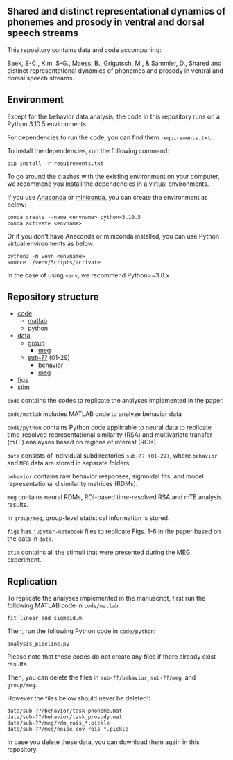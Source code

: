 ## Shared and distinct representational dynamics of phonemes and prosody in ventral and dorsal speech streams

This repository contains data and code accompaning:

Baek, S-C., Kim, S-G., Maess, B., Grigutsch, M., & Sammler, D., Shared and distinct representational dynamics of phonemes and prosody in ventral and dorsal speech streams.

## Environment

Except for the behavior data analysis, the code in this repository runs on a Python 3.10.5 environments.

For dependencies to run the code, you can find them `requirements.txt`.

To install the dependencies, run the following command:

```
pip install -r requirements.txt
```


To go around the clashes with the existing environment on your computer, we recommend you install the dependencies in a virtual environments.

If you use [Anaconda](https://www.anaconda.com/) or [miniconda](https://docs.anaconda.com/miniconda/install/#quick-command-line-install), you can create the environment as below:

```
conda create --name <envname> python=3.10.5
conda activate <envname>
```


Or if you don't have Anaconda or miniconda installed, you can use Python virtual environments as below:

```
python3 -m vevn <envname>
source ./venv/Scripts/activate
```

In the case of using `venv`, we recommend Python>=3.8.x.

## Repository structure
* [code](./code)
	* [matlab](./code/matlab)
	* [python](./code/python)
* [data](./data)
	* [group](./data/group)
		* [meg](/data/group/meg)
	* [sub-??](./data/sub-01) (01-29)
		* [behavior](./data/sub-01/behavior)
		* [meg](./data/sub-01/behaviour)
* [figs](./figs)
* [stim](./stim)

`code` contains the codes to replicate the analyses implemented in the paper.

`code/matlab` includes MATLAB code to analyze behavior data

`code/python` contains Python code applicable to neural data to replicate time-resolved representational similarity (RSA) and multivariate transfer (mTE) analayses based on regions of interest (ROIs).


`data` consists of individual subdirectories `sub-?? (01-29)`, where `behavior` and `MEG` data are stored in separate folders.

`behavior` contains raw behavior responses, sigmoidal fits, and model representational disimilarity matrices (RDMs).

`meg` contains neural RDMs, ROI-based time-resolved RSA and mTE analysis results.

In `group/meg`, group-level statistical information is stored.


`figs` has `jupyter-notebook` files to replicate Figs. 1-6 in the paper based on the data in `data`.


`stim` contains all the stimuli that were presented during the MEG experiment.

## Replication

To replicate the analyses implemented in the manuscript, first run the following MATLAB code in `code/matlab`:

```
fit_linear_and_sigmoid.m
```

Then, run the following Python code in `code/python`:

```
analysis_pipeline.py
```

Please note that these codes do not create any files if there already exist results.

Then, you can delete the files in `sub-??/behavior`, `sub-??/meg`,  and `group/meg`.

However the files below should never be deleted!:

```
data/sub-??/behavior/task_phoneme.mat
data/sub-??/behavior/task_prosody.mat
data/sub-??/meg/rdm_rois_*.pickle
data/sub-??/meg/noise_cov_rois_*.pickle
```

In case you delete these data, you can download them again in this repository.




